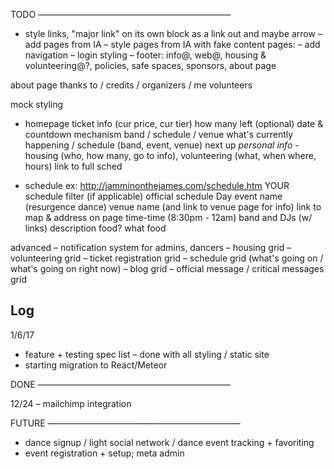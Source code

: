 

TODO
——————————————————————

- style links, "major link" on its own block as a link out and maybe arrow
– add pages from IA
– style pages from IA with fake content
	pages: 
– add navigation
– login styling
– footer: info@, web@, housing & volunteering@?, policies, safe spaces, sponsors, about page

about page
  thanks to / credits / organizers / me
  volunteers


mock styling
  - homepage
    ticket info (cur price, cur tier)
      how many left (optional)
    date & countdown mechanism
    band / schedule / venue
    what's currently happening / schedule (band, event, venue) next up
      _personal info_ - housing (who, how many, go to info), volunteering (what, when where, hours) 
      link to full sched 

  - schedule
    ex: http://jamminonthejames.com/schedule.htm
    YOUR schedule filter (if applicable)
    official schedule
      Day
        event name (resurgence dance)
          venue name (and link to venue page for info)
            link to map & address on page
          time-time (8:30pm - 12am)
          band and DJs (w/ links)
          description
          food? what food




advanced
– notification system for admins, dancers
– housing grid
– volunteering grid
– ticket registration grid
– schedule grid (what's going on / what's going on right now)
– blog grid
– official message / critical messages grid



Log
----------------------

1/6/17
- feature + testing spec list
– done with all styling / static site
- starting migration to React/Meteor







DONE
——————————————————————

12/24
– mailchimp integration










FUTURE
——————————————————————
- dance signup / light social network / dance event tracking + favoriting
- event registration + setup; meta admin





